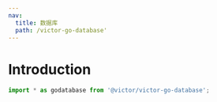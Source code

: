 ```yaml
---
nav:
  title: 数据库
  path: /victor-go-database'
---
```

# Introduction

```jsx
import * as godatabase from '@victor/victor-go-database';
```
